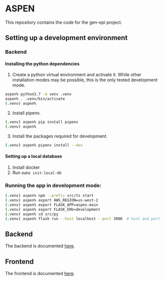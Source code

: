 # ASPEN

This repository contains the code for the gen-epi project.


## Setting up a development environment

### Backend

#### Installing the python dependencies

1. Create a python virtual environment and activate it.  While other installation modes may be possible, this is the only tested development mode.
```bash
aspen% python3.7 -m venv .venv
aspen% . .venv/bin/activate
(.venv) aspen%
```
2. Install pipenv.
```bash
(.venv) aspen% pip install pipenv
(.venv) aspen%
```
3. Install the packages required for development.
```bash
(.venv) aspen% pipenv install --dev
```

#### Setting up a local database

1. Install docker
1. Run `make init-local-db`

### Running the app in development mode:

```bash
(.venv) aspen% npm --prefix src/ts start
(.venv) aspen% export AWS_REGION=us-west-2
(.venv) aspen% export FLASK_APP=aspen.main
(.venv) aspen% export FLASK_ENV=development
(.venv) aspen% cd src/py
(.venv) aspen% flask run --host localhost --port 3000  # host and port needed for auth0
```

## Backend

The backend is documented [here](docs/backend/).


## Frontend

The frontend is documented [here](docs/frontend/).
